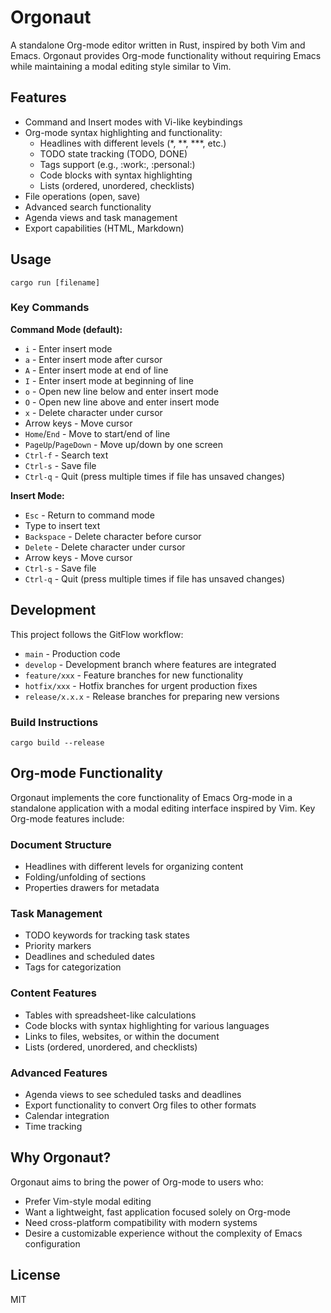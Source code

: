 # Orgonaut

A standalone Org-mode editor written in Rust, inspired by both Vim and Emacs. Orgonaut provides Org-mode functionality without requiring Emacs while maintaining a modal editing style similar to Vim.

## Features

- Command and Insert modes with Vi-like keybindings
- Org-mode syntax highlighting and functionality:
  - Headlines with different levels (*, **, ***, etc.)
  - TODO state tracking (TODO, DONE)
  - Tags support (e.g., :work:, :personal:)
  - Code blocks with syntax highlighting
  - Lists (ordered, unordered, checklists)
- File operations (open, save)
- Advanced search functionality
- Agenda views and task management
- Export capabilities (HTML, Markdown)

## Usage

```
cargo run [filename]
```

### Key Commands

**Command Mode (default):**
- `i` - Enter insert mode
- `a` - Enter insert mode after cursor
- `A` - Enter insert mode at end of line
- `I` - Enter insert mode at beginning of line
- `o` - Open new line below and enter insert mode
- `O` - Open new line above and enter insert mode
- `x` - Delete character under cursor
- Arrow keys - Move cursor
- `Home`/`End` - Move to start/end of line
- `PageUp`/`PageDown` - Move up/down by one screen
- `Ctrl-f` - Search text
- `Ctrl-s` - Save file
- `Ctrl-q` - Quit (press multiple times if file has unsaved changes)

**Insert Mode:**
- `Esc` - Return to command mode
- Type to insert text
- `Backspace` - Delete character before cursor
- `Delete` - Delete character under cursor
- Arrow keys - Move cursor
- `Ctrl-s` - Save file
- `Ctrl-q` - Quit (press multiple times if file has unsaved changes)

## Development

This project follows the GitFlow workflow:

- `main` - Production code
- `develop` - Development branch where features are integrated
- `feature/xxx` - Feature branches for new functionality
- `hotfix/xxx` - Hotfix branches for urgent production fixes
- `release/x.x.x` - Release branches for preparing new versions

### Build Instructions

```
cargo build --release
```

## Org-mode Functionality

Orgonaut implements the core functionality of Emacs Org-mode in a standalone application with a modal editing interface inspired by Vim. Key Org-mode features include:

### Document Structure
- Headlines with different levels for organizing content
- Folding/unfolding of sections
- Properties drawers for metadata

### Task Management
- TODO keywords for tracking task states
- Priority markers
- Deadlines and scheduled dates
- Tags for categorization

### Content Features
- Tables with spreadsheet-like calculations
- Code blocks with syntax highlighting for various languages
- Links to files, websites, or within the document
- Lists (ordered, unordered, and checklists)

### Advanced Features
- Agenda views to see scheduled tasks and deadlines
- Export functionality to convert Org files to other formats
- Calendar integration
- Time tracking

## Why Orgonaut?

Orgonaut aims to bring the power of Org-mode to users who:
- Prefer Vim-style modal editing
- Want a lightweight, fast application focused solely on Org-mode
- Need cross-platform compatibility with modern systems
- Desire a customizable experience without the complexity of Emacs configuration

## License

MIT
